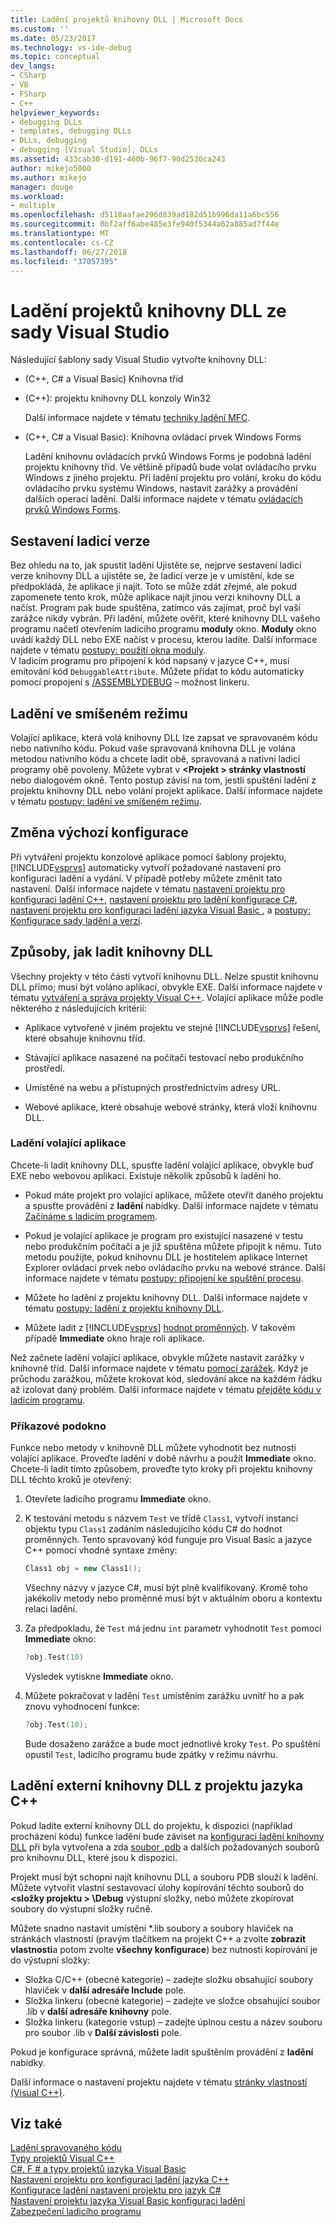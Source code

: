 ```yaml
---
title: Ladění projektů knihovny DLL | Microsoft Docs
ms.custom: ''
ms.date: 05/23/2017
ms.technology: vs-ide-debug
ms.topic: conceptual
dev_langs:
- CSharp
- VB
- FSharp
- C++
helpviewer_keywords:
- debugging DLLs
- templates, debugging DLLs
- DLLs, debugging
- debugging [Visual Studio], DLLs
ms.assetid: 433cab30-d191-460b-96f7-90d2530ca243
author: mikejo5000
ms.author: mikejo
manager: douge
ms.workload:
- multiple
ms.openlocfilehash: d5118aafae296d839ad182d51b996da11a6bc556
ms.sourcegitcommit: 0bf2aff6abe485e3fe940f5344a62a885ad7f44e
ms.translationtype: MT
ms.contentlocale: cs-CZ
ms.lasthandoff: 06/27/2018
ms.locfileid: "37057395"
---
```

# <a name="debugging-dll-projects-from-visual-studio"></a>Ladění projektů knihovny DLL ze sady Visual Studio
Následující šablony sady Visual Studio vytvořte knihovny DLL:  
  
-   (C++, C# a Visual Basic) Knihovna tříd   

-   (C++): projektu knihovny DLL konzoly Win32
  
     Další informace najdete v tématu [techniky ladění MFC](../debugger/mfc-debugging-techniques.md).

-   (C++, C# a Visual Basic): Knihovna ovládací prvek Windows Forms
  
     Ladění knihovnu ovládacích prvků Windows Forms je podobná ladění projektu knihovny tříd. Ve většině případů bude volat ovládacího prvku Windows z jiného projektu. Při ladění projektu pro volání, kroku do kódu ovládacího prvku systému Windows, nastavit zarážky a provádění dalších operací ladění. Další informace najdete v tématu [ovládacích prvků Windows Forms](/dotnet/framework/winforms/controls/index).  

  
##  <a name="vxtskdebuggingdllprojectsbuildingadebugversion"></a> Sestavení ladicí verze  
 Bez ohledu na to, jak spustit ladění Ujistěte se, nejprve sestavení ladicí verze knihovny DLL a ujistěte se, že ladicí verze je v umístění, kde se předpokládá, že aplikace ji najít. Toto se může zdát zřejmé, ale pokud zapomenete tento krok, může aplikace najít jinou verzi knihovny DLL a načíst. Program pak bude spuštěna, zatímco vás zajímat, proč byl vaší zarážce nikdy vybrán. Při ladění, můžete ověřit, které knihovny DLL vašeho programu načetl otevřením ladicího programu **moduly** okno. **Moduly** okno uvádí každý DLL nebo EXE načíst v procesu, kterou ladíte. Další informace najdete v tématu [postupy: použití okna moduly](../debugger/how-to-use-the-modules-window.md).  
 V ladicím programu pro připojení k kód napsaný v jazyce C++, musí emitování kód `DebuggableAttribute`. Můžete přidat to kódu automaticky pomocí propojení s [/ASSEMBLYDEBUG](/cpp/build/reference/assemblydebug-add-debuggableattribute) – možnost linkeru.  
  
##  <a name="vxtskdebuggingdllprojectsmixedmodedebugging"></a> Ladění ve smíšeném režimu  
 Volající aplikace, která volá knihovny DLL lze zapsat ve spravovaném kódu nebo nativního kódu. Pokud vaše spravovaná knihovna DLL je volána metodou nativního kódu a chcete ladit obě, spravovaná a nativní ladicí programy obě povoleny. Můžete vybrat v  **\<Projekt > stránky vlastností** nebo dialogovém okně. Tento postup závisí na tom, jestli spuštění ladění z projektu knihovny DLL nebo volání projekt aplikace. Další informace najdete v tématu [postupy: ladění ve smíšeném režimu](../debugger/how-to-debug-in-mixed-mode.md).  
  
##  <a name="vxtskdebuggingdllprojectschangingdefaultconfigurations"></a> Změna výchozí konfigurace  
 Při vytváření projektu konzolové aplikace pomocí šablony projektu, [!INCLUDE[vsprvs](../code-quality/includes/vsprvs_md.md)] automaticky vytvoří požadované nastavení pro konfiguraci ladění a vydání. V případě potřeby můžete změnit tato nastavení. Další informace najdete v tématu [nastavení projektu pro konfiguraci ladění C++](../debugger/project-settings-for-a-cpp-debug-configuration.md), [nastavení projektu pro ladění konfigurace C#](../debugger/project-settings-for-csharp-debug-configurations.md), [nastavení projektu pro konfiguraci ladění jazyka Visual Basic ](../debugger/project-settings-for-a-visual-basic-debug-configuration.md), a [postupy: Konfigurace sady ladění a verzí](../debugger/how-to-set-debug-and-release-configurations.md).  
  
##  <a name="vxtskdebuggingdllprojectswaystodebugthedll"></a> Způsoby, jak ladit knihovny DLL  
 Všechny projekty v této části vytvoří knihovnu DLL. Nelze spustit knihovnu DLL přímo; musí být voláno aplikací, obvykle EXE. Další informace najdete v tématu [vytváření a správa projekty Visual C++](/cpp/ide/creating-and-managing-visual-cpp-projects). Volající aplikace může podle některého z následujících kritérií:  
  
-   Aplikace vytvořené v jiném projektu ve stejné [!INCLUDE[vsprvs](../code-quality/includes/vsprvs_md.md)] řešení, které obsahuje knihovnu tříd.  
  
-   Stávající aplikace nasazené na počítači testovací nebo produkčního prostředí.  
  
-   Umístěné na webu a přístupných prostřednictvím adresy URL.  
  
-   Webové aplikace, které obsahuje webové stránky, která vloží knihovnu DLL.  
  
###  <a name="vxtskdebuggingdllprojectsthecallingapplication"></a> Ladění volající aplikace  
Chcete-li ladit knihovny DLL, spusťte ladění volající aplikace, obvykle buď EXE nebo webovou aplikaci. Existuje několik způsobů k ladění ho.  
  
-   Pokud máte projekt pro volající aplikace, můžete otevřít daného projektu a spusťte provádění z **ladění** nabídky. Další informace najdete v tématu [Začínáme s ladicím programem](../debugger/getting-started-with-the-debugger.md).  
  
-   Pokud je volající aplikace je program pro existující nasazené v testu nebo produkčním počítači a je již spuštěna můžete připojit k němu. Tuto metodu použijte, pokud knihovnu DLL je hostitelem aplikace Internet Explorer ovládací prvek nebo ovládacího prvku na webové stránce. Další informace najdete v tématu [postupy: připojení ke spuštění procesu](../debugger/attach-to-running-processes-with-the-visual-studio-debugger.md).  
  
-   Můžete ho ladění z projektu knihovny DLL. Další informace najdete v tématu [postupy: ladění z projektu knihovny DLL](../debugger/how-to-debug-from-a-dll-project.md).  
  
-   Můžete ladit z [!INCLUDE[vsprvs](../code-quality/includes/vsprvs_md.md)] [hodnot proměnných](#vxtskdebuggingdllprojectstheimmediatewindow). V takovém případě **Immediate** okno hraje roli aplikace.  
  
Než začnete ladění volající aplikace, obvykle můžete nastavit zarážky v knihovně tříd. Další informace najdete v tématu [pomocí zarážek](../debugger/using-breakpoints.md). Když je průchodu zarážkou, můžete krokovat kód, sledování akce na každém řádku až izolovat daný problém. Další informace najdete v tématu [přejděte kódu v ladicím programu](../debugger/navigating-through-code-with-the-debugger.md).
  
###  <a name="vxtskdebuggingdllprojectstheimmediatewindow"></a> Příkazové podokno  
 Funkce nebo metody v knihovně DLL můžete vyhodnotit bez nutnosti volající aplikace. Proveďte ladění v době návrhu a použít **Immediate** okno. Chcete-li ladit tímto způsobem, proveďte tyto kroky při projektu knihovny DLL těchto kroků je otevřený:  
  
1.  Otevřete ladicího programu **Immediate** okno.  
  
2.  K testování metodu s názvem `Test` ve třídě `Class1`, vytvoří instanci objektu typu `Class1` zadáním následujícího kódu C# do hodnot proměnných. Tento spravovaný kód funguje pro Visual Basic a jazyce C++ pomocí vhodné syntaxe změny:  
  
    ```cpp
    Class1 obj = new Class1();  
    ```  
  
     Všechny názvy v jazyce C#, musí být plně kvalifikovaný. Kromě toho jakékoliv metody nebo proměnné musí být v aktuálním oboru a kontextu relaci ladění.  
  
3.  Za předpokladu, že `Test` má jednu `int` parametr vyhodnotit `Test` pomocí **Immediate** okno:  
  
    ```cpp
    ?obj.Test(10)  
    ```  
  
     Výsledek vytiskne **Immediate** okno.  
  
4.  Můžete pokračovat v ladění `Test` umístěním zarážku uvnitř ho a pak znovu vyhodnocení funkce:  
  
    ```cpp
    ?obj.Test(10);  
    ```  
  
     Bude dosaženo zarážce a bude moct jednotlivé kroky `Test`. Po spuštění opustil `Test`, ladicího programu bude zpátky v režimu návrhu.

## <a name="vxtskdebuggingdllprojectsexternal"></a> Ladění externí knihovny DLL z projektu jazyka C++

Pokud ladíte externí knihovny DLL do projektu, k dispozici (například procházení kódu) funkce ladění bude záviset na [konfiguraci ladění knihovny DLL](#vxtskdebuggingdllprojectsbuildingadebugversion) při byla vytvořena a zda [soubor .pdb](../debugger/specify-symbol-dot-pdb-and-source-files-in-the-visual-studio-debugger.md) a dalších požadovaných souborů pro knihovnu DLL, které jsou k dispozici.

Projekt musí být schopni najít knihovnu DLL a souboru PDB slouží k ladění. Můžete vytvořit vlastní sestavovací úlohy kopírování těchto souborů do  **\<složky projektu > \Debug** výstupní složky, nebo můžete zkopírovat soubory do výstupní složky ručně.

Můžete snadno nastavit umístění *.lib soubory a soubory hlaviček na stránkách vlastností (pravým tlačítkem na projekt C++ a zvolte **zobrazit vlastnosti**a potom zvolte **všechny konfigurace**) bez nutnosti kopírování je do výstupní složky:

- Složka C/C++ (obecné kategorie) – zadejte složku obsahující soubory hlaviček v **další adresáře Include** pole.
- Složka linkeru (obecné kategorie) – zadejte ve složce obsahující soubor .lib v **další adresáře knihovny** pole. 
- Složka linkeru (kategorie vstup) – zadejte úplnou cestu a název souboru pro soubor .lib v **Další závislosti** pole.

Pokud je konfigurace správná, můžete ladit spuštěním provádění z **ladění** nabídky.

Další informace o nastavení projektu najdete v tématu [stránky vlastností (Visual C++)](/cpp/ide/property-pages-visual-cpp).
  
## <a name="see-also"></a>Viz také  
 [Ladění spravovaného kódu](../debugger/debugging-managed-code.md)   
 [Typy projektů Visual C++](../debugger/debugging-preparation-visual-cpp-project-types.md)   
 [C#, F # a typy projektů jazyka Visual Basic](../debugger/debugging-preparation-csharp-f-hash-and-visual-basic-project-types.md)   
 [Nastavení projektu pro konfiguraci ladění jazyka C++](../debugger/project-settings-for-a-cpp-debug-configuration.md)   
 [Konfigurace ladění nastavení projektu pro jazyk C#](../debugger/project-settings-for-csharp-debug-configurations.md)   
 [Nastavení projektu jazyka Visual Basic konfiguraci ladění](../debugger/project-settings-for-a-visual-basic-debug-configuration.md)   
 [Zabezpečení ladicího programu](../debugger/debugger-security.md)
